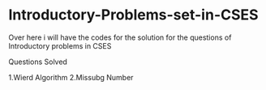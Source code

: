 # Introductory-Problems-set-in-CSES
Over here i will have the codes for the solution for the questions of Introductory problems in CSES

Questions Solved 

1.Wierd Algorithm
2.Missubg Number
